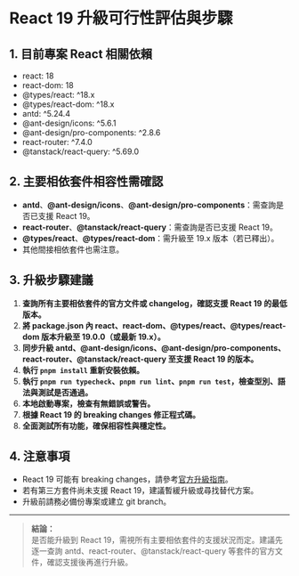 # React 19 升級可行性評估與步驟

## 1. 目前專案 React 相關依賴
- react: 18
- react-dom: 18
- @types/react: ^18.x
- @types/react-dom: ^18.x
- antd: ^5.24.4
- @ant-design/icons: ^5.6.1
- @ant-design/pro-components: ^2.8.6
- react-router: ^7.4.0
- @tanstack/react-query: ^5.69.0

## 2. 主要相依套件相容性需確認
- **antd**、**@ant-design/icons**、**@ant-design/pro-components**：需查詢是否已支援 React 19。
- **react-router**、**@tanstack/react-query**：需查詢是否已支援 React 19。
- **@types/react**、**@types/react-dom**：需升級至 19.x 版本（若已釋出）。
- 其他間接相依套件也需注意。

## 3. 升級步驟建議

1. **查詢所有主要相依套件的官方文件或 changelog，確認支援 React 19 的最低版本。**
2. **將 package.json 內 react、react-dom、@types/react、@types/react-dom 版本升級至 19.0.0（或最新 19.x）。**
3. **同步升級 antd、@ant-design/icons、@ant-design/pro-components、react-router、@tanstack/react-query 至支援 React 19 的版本。**
4. **執行 `pnpm install` 重新安裝依賴。**
5. **執行 `pnpm run typecheck`、`pnpm run lint`、`pnpm run test`，檢查型別、語法與測試是否通過。**
6. **本地啟動專案，檢查有無錯誤或警告。**
7. **根據 React 19 的 breaking changes 修正程式碼。**
8. **全面測試所有功能，確保相容性與穩定性。**

## 4. 注意事項

- React 19 可能有 breaking changes，請參考[官方升級指南](https://react.dev/)。
- 若有第三方套件尚未支援 React 19，建議暫緩升級或尋找替代方案。
- 升級前請務必備份專案或建立 git branch。

---

> **結論：**  
> 是否能升級到 React 19，需視所有主要相依套件的支援狀況而定。建議先逐一查詢 antd、react-router、@tanstack/react-query 等套件的官方文件，確認支援後再進行升級。